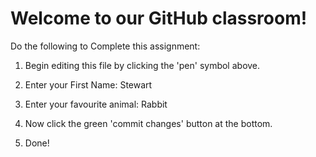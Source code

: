 # Welcome to our GitHub classroom!

Do the following to Complete this assignment:

1. Begin editing this file by clicking the 'pen' symbol above.

2. Enter your First Name: Stewart

3. Enter your favourite animal: Rabbit

4. Now click the green 'commit changes' button at the bottom.

5. Done!
